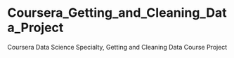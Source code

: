 # Coursera_Getting_and_Cleaning_Data_Project
Coursera Data Science Specialty, Getting and Cleaning Data Course Project
